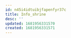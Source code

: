 ```yaml
---
id: n45i4idtuibjfapenfyr37c
title: Info_shrine
desc: ''
updated: 1681956331570
created: 1681956331571
---
```

